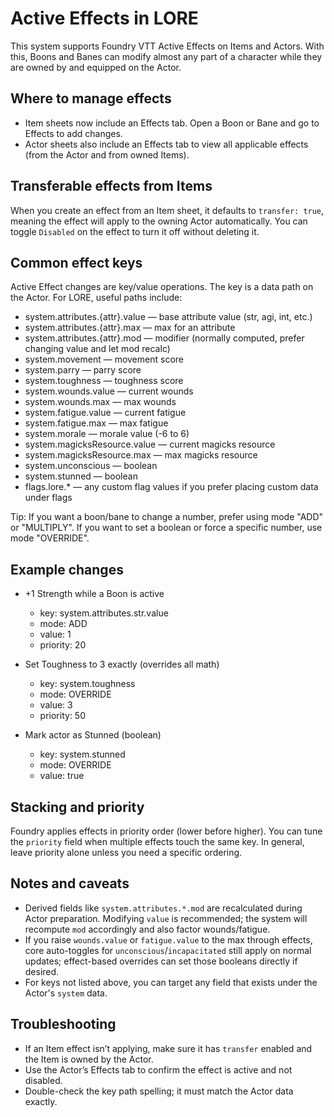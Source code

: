 # Active Effects in LORE

This system supports Foundry VTT Active Effects on Items and Actors. With this, Boons and Banes can modify almost any part of a character while they are owned by and equipped on the Actor.

## Where to manage effects
- Item sheets now include an Effects tab. Open a Boon or Bane and go to Effects to add changes.
- Actor sheets also include an Effects tab to view all applicable effects (from the Actor and from owned Items).

## Transferable effects from Items
When you create an effect from an Item sheet, it defaults to `transfer: true`, meaning the effect will apply to the owning Actor automatically. You can toggle `Disabled` on the effect to turn it off without deleting it.

## Common effect keys
Active Effect changes are key/value operations. The key is a data path on the Actor. For LORE, useful paths include:
- system.attributes.{attr}.value — base attribute value (str, agi, int, etc.)
- system.attributes.{attr}.max — max for an attribute
- system.attributes.{attr}.mod — modifier (normally computed, prefer changing value and let mod recalc)
- system.movement — movement score
- system.parry — parry score
- system.toughness — toughness score
- system.wounds.value — current wounds
- system.wounds.max — max wounds
- system.fatigue.value — current fatigue
- system.fatigue.max — max fatigue
- system.morale — morale value (-6 to 6)
- system.magicksResource.value — current magicks resource
- system.magicksResource.max — max magicks resource
- system.unconscious — boolean
- system.stunned — boolean
- flags.lore.* — any custom flag values if you prefer placing custom data under flags

Tip: If you want a boon/bane to change a number, prefer using mode "ADD" or "MULTIPLY". If you want to set a boolean or force a specific number, use mode "OVERRIDE".

## Example changes
- +1 Strength while a Boon is active
  - key: system.attributes.str.value
  - mode: ADD
  - value: 1
  - priority: 20

- Set Toughness to 3 exactly (overrides all math)
  - key: system.toughness
  - mode: OVERRIDE
  - value: 3
  - priority: 50

- Mark actor as Stunned (boolean)
  - key: system.stunned
  - mode: OVERRIDE
  - value: true

## Stacking and priority
Foundry applies effects in priority order (lower before higher). You can tune the `priority` field when multiple effects touch the same key. In general, leave priority alone unless you need a specific ordering.

## Notes and caveats
- Derived fields like `system.attributes.*.mod` are recalculated during Actor preparation. Modifying `value` is recommended; the system will recompute `mod` accordingly and also factor wounds/fatigue.
- If you raise `wounds.value` or `fatigue.value` to the max through effects, core auto-toggles for `unconscious`/`incapacitated` still apply on normal updates; effect-based overrides can set those booleans directly if desired.
- For keys not listed above, you can target any field that exists under the Actor's `system` data.

## Troubleshooting
- If an Item effect isn’t applying, make sure it has `transfer` enabled and the Item is owned by the Actor.
- Use the Actor’s Effects tab to confirm the effect is active and not disabled.
- Double-check the key path spelling; it must match the Actor data exactly.
